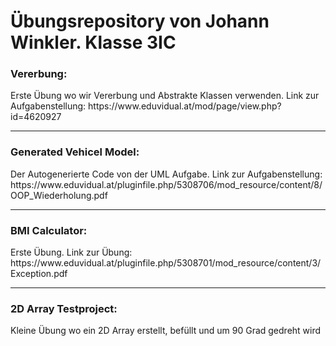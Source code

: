 <h1>Übungsrepository von Johann Winkler. Klasse 3IC</h1>

<h3>Vererbung:</h3>
Erste Übung wo wir Vererbung und Abstrakte Klassen verwenden. Link zur Aufgabenstellung: https://www.eduvidual.at/mod/page/view.php?id=4620927
<br><hr>
<h3>Generated Vehicel Model:</h3>
Der Autogenerierte Code von der UML Aufgabe. Link zur Aufgabenstellung: https://www.eduvidual.at/pluginfile.php/5308706/mod_resource/content/8/OOP_Wiederholung.pdf
<br><hr>
<h3>BMI Calculator:</h3>
Erste Übung. Link zur Übung: https://www.eduvidual.at/pluginfile.php/5308701/mod_resource/content/3/Exception.pdf
<br><hr>
<h3>2D Array Testproject:</h3>
Kleine Übung wo ein 2D Array erstellt, befüllt und um 90 Grad gedreht wird
